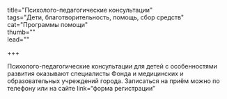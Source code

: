 
title="Психолого-педагогические консультации"    
tags="Дети, благотворительность, помощь, сбор средств"    
cat="Программы помощи"    
thumb=""   
lead=""    

+++

Психолого-педагогические консультации для детей с особенностями развития оказывают специалисты Фонда и медицинских и образовательных учреждений города. Записаться на приём можно по телефону или на сайте link=“форма регистрации”     
